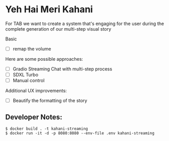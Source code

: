 # Yeh Hai Meri Kahani

For TAB we want to create a system that's engaging for the user during the complete generation of our multi-step visual story

Basic 
- [ ] remap the volume
 
Here are some possible approaches:

- [ ] Gradio Streaming Chat with multi-step process
- [ ] SDXL Turbo
- [ ] Manual control

Additional UX improvements:
- [ ] Beautify the formatting of the story

## Developer Notes:

```
$ docker build . -t kahani-streaming
$ docker run -it -d -p 8080:8080 --env-file .env kahani-streaming

```